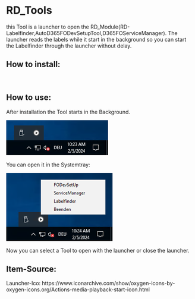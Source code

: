 <h1>RD_Tools</h1>
<p>this Tool is a launcher to open the RD_Module(RD-Labelfinder,AutoD365FODevSetupTool,D365FOServiceManager).
The launcher reads the labels while it start in the background so you can start the Labelfinder through the launcher without delay.
</p>
<h2>How to install:  </h2> 
<br>
<h2>How to use:</h2>
After installation the Tool starts in the Background.<br>

![image](https://github.com/roedl-dynamics/RD_Tools/blob/main/RD-Tools_ImTray.PNG) <br>

You can open it in the Systemtray: <br>

![image](https://github.com/roedl-dynamics/RD_Tools/blob/main/RD-Tools_ge%C3%B6ffnet.PNG) <br>

Now you can select a Tool to open with the launcher or close the launcher. 



<h2>Item-Source:</h2>
Launcher-Ico: https://www.iconarchive.com/show/oxygen-icons-by-oxygen-icons.org/Actions-media-playback-start-icon.html
